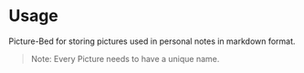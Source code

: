 # Usage

Picture-Bed for storing pictures used in personal notes in markdown format.

> Note: Every Picture needs to have a unique name.
